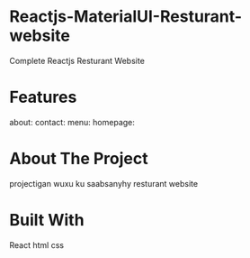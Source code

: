 # Reactjs-MaterialUI-Resturant-website
Complete Reactjs Resturant Website 
# Features
about:
contact:
menu:
homepage:
# About The Project
projectigan wuxu ku saabsanyhy resturant website 
# Built With
React
html
css



